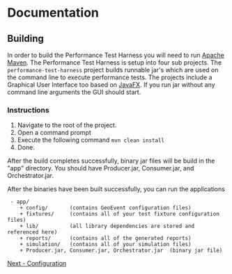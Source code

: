# Documentation

## Building

In order to build the Performance Test Harness you will need to run [Apache Maven](http://maven.apache.org/run-maven/index.html). The Performance Test Harness is setup into four sub projects. The ```performance-test-harness``` project builds runnable jar's which are used on the command line to execute performance tests. The projects include a Graphical User Interface too based on [JavaFX](http://docs.oracle.com/javase/8/javafx/get-started-tutorial/jfx-overview.htm).  If you run jar without any command line arguments the GUI should start.

### Instructions
1. Navigate to the root of the project.
2. Open a command prompt 
3. Execute the following command ```mvn clean install```
4. Done.

After the build completes successfully, binary jar files will be build in the "app" directory.  You should have Producer.jar, Consumer.jar, and Orchestrator.jar.

		

After the binaries have been built successfully, you can run the applications 

     - app/
		+ config/ 		(contains GeoEvent configuration files)
		+ fixtures/		(contains all of your test fixture configuration files)
		+ lib/ 			(all library dependencies are stored and referenced here)
		+ reports/		(contains all of the generated reports)
		+ simulation/	(contains all of your simulation files)
		+ Producer.jar, Consumer.jar, Orchestrator.jar 	(binary jar file)

[Next - Configuration](2_configuration.md)
